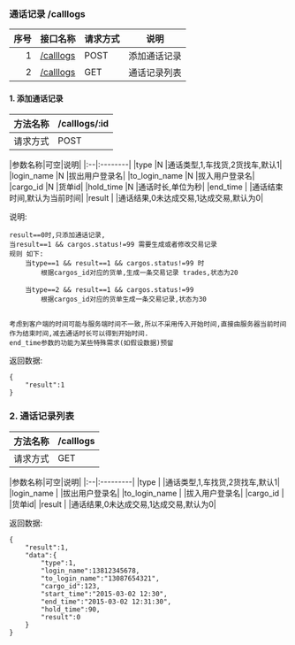 ### 通话记录 /calllogs

序号		|接口名称  |请求方式|说明
------:|--------|-------------------|------------------
 1|[/calllogs](#add_call)			|POST 	|添加通话记录
 2|[/calllogs](#call_list)			|GET 	|通话记录列表
 
	
#### 1. <label id="add_call">添加通话记录</label>

|方法名称|/calllogs/:id|
|:----|:--------|
|请求方式|POST|

|参数名称|可空|说明|
|:--|:--------|
|type			|N	|通话类型,1,车找货,2货找车,默认1|
|login_name	|N	|拔出用户登录名|
|to_login_name	|N	|拔入用户登录名|
|cargo_id		|N	|货单id|
|hold_time		|N	|通话时长,单位为秒|
|end_time		|	|通话结束时间,默认为当前时间|
|result			|	|通话结果,0未达成交易,1达成交易,默认为0|

说明:
	
	result==0时,只添加通话记录,
	当result==1 && cargos.status!=99 需要生成或者修改交易记录
	规则 如下:
		当type==1 && result==1 && cargos.status!=99 时
			根据cargos_id对应的货单,生成一条交易记录 trades,状态为20
			
		当type==2 && result==1 && cargos.status!=99
			根据cargos_id对应的货单生成一条交易记录,状态为30

	
	考虑到客户端的时间可能与服务端时间不一致,所以不采用传入开始时间,直接由服务器当前时间作为结束时间,减去通话时长可以得到开始时间.
	end_time参数的功能为某些特殊需求(如假设数据)预留
	
返回数据:
>
	{
		"result":1
	}
	
### 2. <lable id="call_list">通话记录列表</label>

|方法名称|/calllogs|
|:----|:--------|
|请求方式|GET|

|参数名称|可空|说明|
|:--|:---------|
|type			|	|通话类型,1,车找货,2货找车,默认1|
|login_name	|	|拔出用户登录名|
|to_login_name	|	|拔入用户登录名|
|cargo_id		|	|货单id|
|result			|	|通话结果,0未达成交易,1达成交易,默认为0|

返回数据:
>
	{
		"result":1,
		"data":{
			"type":1,
			"login_name":13812345678,
			"to_login_name":"13087654321",
			"cargo_id":123,
			"start_time":"2015-03-02 12:30",
			"end_time":"2015-03-02 12:31:30",
			"hold_time":90,
			"result":0
		}
	}